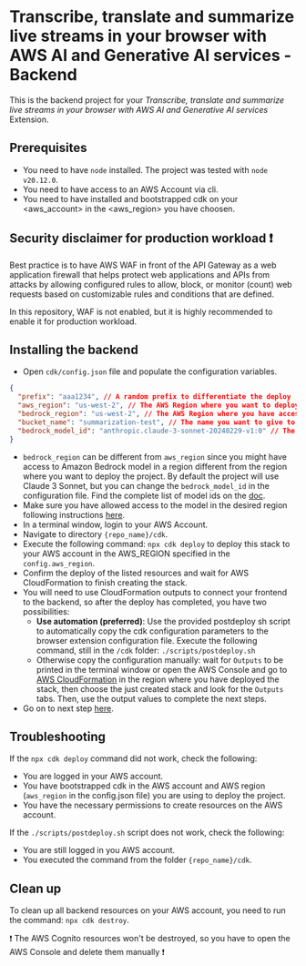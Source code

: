 # Transcribe, translate and summarize live streams in your browser with AWS AI and Generative AI services - Backend

This is the backend project for your *Transcribe, translate and summarize live streams in your browser with AWS AI and Generative AI services* Extension.

## Prerequisites
* You need to have `node` installed. The project was tested with `node v20.12.0`.
* You need to have access to an AWS Account via cli.
* You need to have installed and bootstrapped cdk on your <aws_account> in the <aws_region> you have choosen.

## Security disclaimer for production workload :exclamation:
Best practice is to have AWS WAF in front of the API Gateway as a web application firewall that helps protect web applications and APIs from attacks by allowing configured rules to allow, block, or monitor (count) web requests based on customizable rules and conditions that are defined. 

In this repository, WAF is not enabled, but it is highly recommended to enable it for production workload.


## Installing the backend

* Open `cdk/config.json` file and populate the configuration variables.
```json
{
  "prefix": "aaa1234", // A random prefix to differentiate the deploy
  "aws_region": "us-west-2", // The AWS Region where you want to deploy the project
  "bedrock_region": "us-west-2", // The AWS Region where you have access to Amazon Bedrock models
  "bucket_name": "summarization-test", // The name you want to give to the Amazon S3 Bucket where conversation summaries will be stored. The name will be automatically suffixed with a random string.
  "bedrock_model_id": "anthropic.claude-3-sonnet-20240229-v1:0" // The ID of the Amazon Bedrock model to summarize the conversation - you can find the complete list here https://docs.aws.amazon.com/bedrock/latest/userguide/model-ids.html
}

```
* `bedrock_region` can be different from `aws_region` since you might have access to Amazon Bedrock model in a region different from the region where you want to deploy the project. By default the project will use Claude 3 Sonnet, but you can change the `bedrock_model_id` in the configuration file. Find the complete list of model ids on the [doc](https://docs.aws.amazon.com/bedrock/latest/userguide/model-ids.html).
* Make sure you have allowed access to the model in the desired region following instructions [here](https://docs.aws.amazon.com/bedrock/latest/userguide/model-access.html).
* In a terminal window, login to your AWS Account.
* Navigate to directory `{repo_name}/cdk`.
* Execute the following command: `npx cdk deploy` to deploy this stack to your AWS account in the AWS_REGION specified in the `config.aws_region`.
* Confirm the deploy of the listed resources and wait for AWS CloudFormation to finish creating the stack.
* You will need to use CloudFormation outputs to connect your frontend to the backend, so after the deploy has completed, you have two possibilities:
  - **Use automation (preferred)**: Use the provided postdeploy sh script to automatically copy the cdk configuration parameters to the browser extension configuration file. Execute the following command, still in the `/cdk` folder: `./scripts/postdeploy.sh`
  - Otherwise copy the configuration manually: wait for `Outputs` to be printed in the terminal window or open the AWS Console and go to [AWS CloudFormation](https://us-west-2.console.aws.amazon.com/cloudformation/home) in the region where you have deployed the stack, then choose the just created stack and look for the `Outputs` tabs. Then, use the output values to complete the next steps.
* Go on to next step [here](../README.md).

## Troubleshooting

If the `npx cdk deploy` command did not work, check the following:
- You are logged in your AWS account.
- You have bootstrapped cdk in the AWS account and AWS region (`aws_region` in the config.json file) you are using to deploy the project.
- You have the necessary permissions to create resources on the AWS account.

If the `./scripts/postdeploy.sh` script does not work, check the following:
- You are still logged in you AWS account.
- You executed the command from the folder `{repo_name}/cdk`.

## Clean up
To clean up all backend resources on your AWS account, you need to run the command: `npx cdk destroy`.

:exclamation: The AWS Cognito resources won't be destroyed, so you have to open the AWS Console and delete them manually :exclamation:
